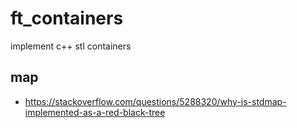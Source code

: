 # ft_containers
implement c++ stl containers

## map
- https://stackoverflow.com/questions/5288320/why-is-stdmap-implemented-as-a-red-black-tree
